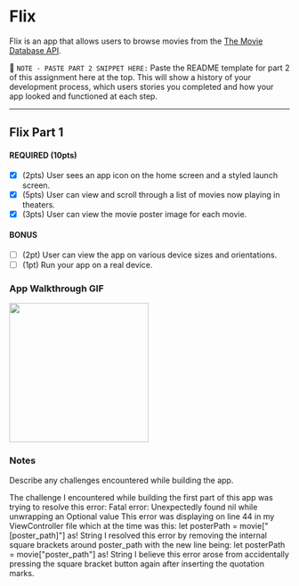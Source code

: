 # Flix

Flix is an app that allows users to browse movies from the [The Movie Database API](http://docs.themoviedb.apiary.io/#).

📝 `NOTE - PASTE PART 2 SNIPPET HERE:` Paste the README template for part 2 of this assignment here at the top. This will show a history of your development process, which users stories you completed and how your app looked and functioned at each step.

---

## Flix Part 1

#### REQUIRED (10pts)
- [x] (2pts) User sees an app icon on the home screen and a styled launch screen.
- [x] (5pts) User can view and scroll through a list of movies now playing in theaters.
- [x] (3pts) User can view the movie poster image for each movie.

#### BONUS
- [ ] (2pt) User can view the app on various device sizes and orientations.
- [ ] (1pt) Run your app on a real device.

### App Walkthrough GIF

<img src="http://g.recordit.co/8raG8Yv3Fl.gif" width=250><br>

### Notes
Describe any challenges encountered while building the app.

The challenge I encountered while building the first part of this app was trying to 
resolve this error:
    Fatal error: Unexpectedly found nil while unwrapping an Optional value
This error was displaying on line 44 in my ViewController file which at the time was this:
    let posterPath = movie["[poster_path]"] as! String
I resolved this error by removing the internal square brackets around poster_path 
with the new line being:
    let posterPath = movie["poster_path"] as! String
I believe this error arose from accidentally pressing the square bracket button again after inserting the quotation marks.
